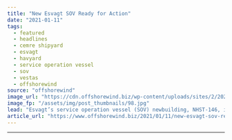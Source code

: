```yaml
---
title: "New Esvagt SOV Ready for Action"
date: "2021-01-11"
tags: 
  - featured
  - headlines
  - cemre shipyard
  - esvagt
  - havyard
  - service operation vessel
  - sov
  - vestas
  - offshorewind
source: "offshorewind"
image_url: "https://cdn.offshorewind.biz/wp-content/uploads/sites/2/2021/01/11113009/New-Esvagt-SOV-Ready-for-Action.jpg"
image_fp: "/assets/img/post_thumbnails/98.jpg"
lead: "Esvagt’s service operation vessel (SOV) newbuilding, NHST-146, is now ready to start working for"
article_url: "https://www.offshorewind.biz/2021/01/11/new-esvagt-sov-ready-for-action/"
---
```


---
